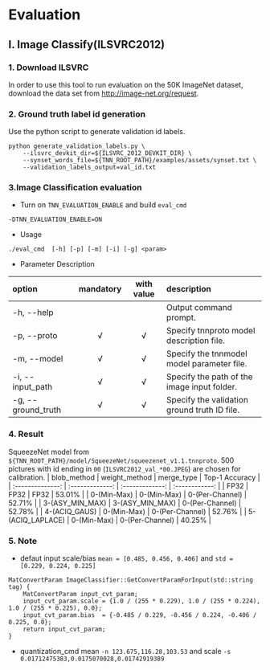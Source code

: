 # Evaluation
## I. Image Classify(ILSVRC2012)
### 1. Download ILSVRC
In order to use this tool to run evaluation on the 50K ImageNet dataset, download the data set from http://image-net.org/request.

### 2. Ground truth label id generation
Use the python script to generate validation id labels.
```
python generate_validation_labels.py \
    --ilsvrc_devkit_dir=${ILSVRC_2012_DEVKIT_DIR} \
    --synset_words_file=${TNN_ROOT_PATH}/examples/assets/synset.txt \
    --validation_labels_output=val_id.txt
```

### 3.Image Classification evaluation
- Turn on `TNN_EVALUATION_ENABLE` and build `eval_cmd`
```
-DTNN_EVALUATION_ENABLE=ON
```
- Usage 
```
./eval_cmd  [-h] [-p] [-m] [-i] [-g] <param>
```
- Parameter Description  

| option             | mandatory | with value | description                                  |
| :----------------- | :-------: | :--------: | :------------------------------------------- |
| -h, --help         |           |            | Output command prompt.                       |
| -p, --proto        |  &radic;  |  &radic;   | Specify tnnproto model description file.     |
| -m, --model        |  &radic;  |  &radic;   | Specify the tnnmodel model parameter file.   |
| -i, --input_path   |  &radic;  |  &radic;   | Specify the path of the image input folder.  |
| -g, --ground_truth |  &radic;  |  &radic;   | Specify the validation ground truth ID file. |
### 4. Result
SqueezeNet model from `${TNN_ROOT_PATH}/model/SqueezeNet/squeezenet_v1.1.tnnproto`. 500 pictures with id ending in `00` (`ILSVRC2012_val_*00.JPEG`) are chosen for calibration.
|   blob_method    |  weight_method  |   merge_type    | Top-1 Accuracy |
| :--------------: | :-------------: | :-------------: | :------------: |
|       FP32       |      FP32       |      FP32       |     53.01%     |
|   0-(Min-Max)    |   0-(Min-Max)   | 0-(Per-Channel) |     52.71%     |
| 3-(ASY_MIN_MAX)  | 3-(ASY_MIN_MAX) | 0-(Per-Channel) |     52.78%     |
|  4-(ACIQ_GAUS)   |   0-(Min-Max)   | 0-(Per-Channel) |     52.76%     |
| 5-(ACIQ_LAPLACE) |   0-(Min-Max)   | 0-(Per-Channel) |     40.25%     |

### 5. Note
- defaut input scale/bias `mean = [0.485, 0.456, 0.406]` and `std = [0.229, 0.224, 0.225]`
```
MatConvertParam ImageClassifier::GetConvertParamForInput(std::string tag) {
    MatConvertParam input_cvt_param;
    input_cvt_param.scale = {1.0 / (255 * 0.229), 1.0 / (255 * 0.224), 1.0 / (255 * 0.225), 0.0};
    input_cvt_param.bias  = {-0.485 / 0.229, -0.456 / 0.224, -0.406 / 0.225, 0.0};
    return input_cvt_param;
}
```
- quantization_cmd mean `-n 123.675,116.28,103.53` and scale `-s 0.01712475383,0.0175070028,0.01742919389`



